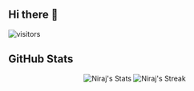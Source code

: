 ## Hi there 👋
![visitors](https://komarev.com/ghpvc/?username=nirajlalani&label=Profile%20views&color=0e75b6&style=flat%22%20alt=%22nirajlalani%22)

## GitHub Stats

<div align="center">
 
![Niraj's Stats](https://github-readme-stats.vercel.app/api?username=nirajlalani&theme=tokyonight&show_icons=true&hide_border=false&count_private=true&card_width=450)
![Niraj's Streak](https://github-readme-streak-stats.herokuapp.com/?user=nirajlalani&theme=tokyonight&hide_current_streak=true&hide_border=false&card_width=450)

 
</div>



